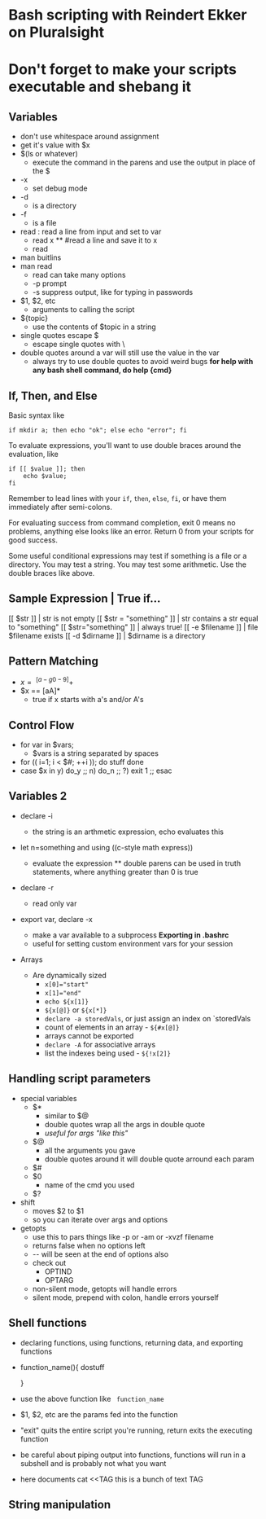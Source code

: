 # Bash scripting with Reindert Ekker on Pluralsight

# Don't forget to make your scripts executable and shebang it


## Variables
* don't use whitespace around assignment
* get it's value with $x
* $(ls or whatever)
	* execute the command in the parens and use the output in place of the $
* -x 
	* set debug mode
* -d
	* is a directory
* -f
	* is a file
* read : read a line from input and set to var
	* read x
	** \#read a line and save it to x
	* read 
* man buitlins
* man read
	* read can take many options
	* -p prompt
	* -s suppress output, like for typing in passwords
* $1, $2, etc
	* arguments to calling the script
* ${topic}
	* use the contents of $topic in a string
* single quotes escape $
	* escape single quotes with \
* double quotes around a var will still use the value in the var
	* always try to use double quotes to avoid weird bugs
**for help with any bash shell command, do help {cmd}**

## If, Then, and Else

Basic syntax like
```
if mkdir a; then echo "ok"; else echo "error"; fi
```

To evaluate expressions, you'll want to use double braces around the evaluation, like
```
if [[ $value ]]; then
    echo $value;
fi
```

Remember to lead lines with your `if`, `then`, `else`, `fi`, or have them immediately after semi-colons.

For evaluating success from command completion, exit 0 means no problems, anything else looks like an error. Return 0 from your scripts for good success.

Some useful conditional expressions may test if something is a file or a directory. You may test a string. You may test some arithmetic. Use the double braces like above.

Sample Expression        | True if...
-----------------------------------------------------------------
[[ $str ]]               | str is not empty
[[ $str = "something" ]] | str contains a str equal to "something"
[[ $str="something" ]]   | always true! 
[[ -e $filename ]]       | file $filename exists
[[ -d $dirname ]]        | $dirname is a directory

## Pattern Matching
* $x =~ ^[a-g0-9]+$
* $x == [aA]*
	* true if x starts with a's and/or A's

## Control Flow
* for var in $vars;
	* $vars is a string separated by spaces
* for (( i=1; i < $#; ++i )); do
	stuff
  done
* case $x in
	y)
		do_y
		;;
	n)
		do_n
		;;
	\?)
		exit 1
		;;
  esac

## Variables 2
* declare -i 
	* the string is an arthmetic expression, echo evaluates this
* let n=something and using ((c-style math express))
	* evaluate the expression
	** double parens can be used in truth statements, where anything greater than 0 is true
* declare -r
	* read only var
* export var, declare -x
	*  make a var available to a subprocess
**Exporting in .bashrc**
	* useful for setting custom environment vars for your session

* Arrays
  * Are dynamically sized
	* `x[0]="start"`
	* `x[1]="end"`
	* `echo ${x[1]}`
	* `${x[@]}` or `${x[*]}`
	* `declare -a storedVals`, or just assign an index on `storedVals
	* count of elements in an array - `${#x[@]}`
	* arrays cannot be exported
	* `declare -A` for associative arrays
	* list the indexes being used - `${!x[2]}`

## Handling script parameters
* special variables
	* $*
		* similar to $@
		* double quotes wrap all the args in double quote
		* *useful for args "like this"*
	* $@
		* all the arguments you gave
		* double quotes around it will double quote arround each param
	* $#
	* $0
		* name of the cmd you used
	* $?
* shift
	* moves $2 to $1
	* so you can iterate over args and options
* getopts
	* use this to pars things like -p or -am or -xvzf filename
	* returns false when no options left
	* -- will be seen at the end of options also
	* check out
		* OPTIND
		* OPTARG
	* non-silent mode, getopts will handle errors
	* silent mode, prepend with colon, handle errors yourself



## Shell functions
* declaring functions, using functions, returning data, and exporting functions
* function_name(){
	dostuff
	
  }
* use the above function like
  <code>
  function_name
  </code>
* $1, $2, etc are the params fed into the function
* "exit" quits the entire script you're running, return exits the executing function
* be careful about piping output into functions, functions will run in a subshell and is probably not what you want
* here documents
	cat <<TAG
		this is a bunch of text
	TAG


## String manipulation




